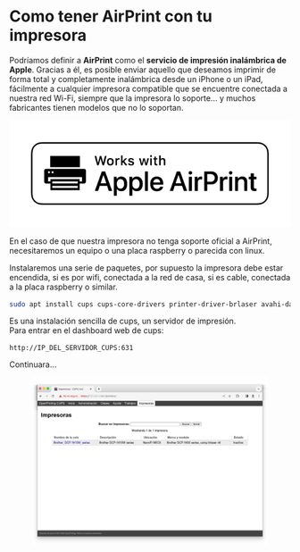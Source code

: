 # Como tener AirPrint con tu impresora

Podríamos definir a **AirPrint** como el **servicio de impresión inalámbrica de Apple**. Gracias a él, es posible enviar aquello que deseamos imprimir de forma total y completamente inalámbrica desde un iPhone o un iPad, fácilmente a cualquier impresora compatible que se encuentre conectada a nuestra red Wi-Fi, siempre que la impresora lo soporte... y muchos fabricantes tienen modelos que no lo soportan.

![](<../.gitbook/assets/image (1) (1) (1) (1) (1) (1).png>)

En el caso de que nuestra impresora no tenga soporte oficial a AirPrint, necesitaremos un equipo o una placa raspberry o parecida con linux.

Instalaremos una serie de paquetes, por supuesto la impresora debe estar encendida, si es por wifi, conectada a la red de casa, si es cable, conectada a la placa raspberry o similar.

```sh
sudo apt install cups cups-core-drivers printer-driver-brlaser avahi-daemon libcups2-dev python3-dev python3-cups libxml-dev -y
```

Es una instalación sencilla de cups, un servidor de impresión.\
Para entrar en el dashboard web de cups:

```
http://IP_DEL_SERVIDOR_CUPS:631
```

Continuara...

<figure><img src="../.gitbook/assets/image (9).png" alt=""><figcaption></figcaption></figure>
